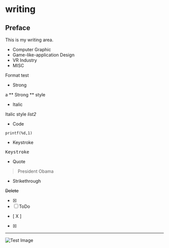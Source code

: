 # writing

## Preface

This is my writing area.

* Computer Graphic
* Game-like-application Design
* VR Industry
* MISC

Format test

* Strong

a ** Strong ** style

* Italic

Italic style *list2*

* Code

```
printf(%d,1)
```

* Keystroke

<kbd>
Keystroke
</kbd>

* Quote

> President
> Obama

* Strikethrough

~~Delete~~

- [X]
- [ ] ToDo
- [ X ]
- [X]

***

![Test Image](http://preview.quanjing.com/chineseview114/528-0031.jpg)
